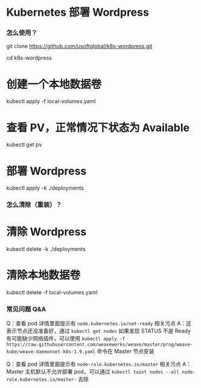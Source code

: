 # Kubernetes 部署 Wordpress

### 怎么使用？

  git clone https://github.com/usoftglobal/k8s-wordpress.git

  cd k8s-wordpress

  # 创建一个本地数据卷
  kubectl apply -f local-volumes.yaml

  # 查看 PV，正常情况下状态为 Available
  kubectl get pv

  # 部署 Wordpress
  kubectl apply -k ./deployments

### 怎么清除（重装）？

  # 清除 Wordpress
  kubectl delete -k ./deployments

  # 清除本地数据卷
  kubectl delete -f local-volumes.yaml

### 常见问题 Q&A

Q：查看 pod 详情里面提示有 `node.kubernetes.io/not-ready` 相关污点
A：这表示节点还没准备好，通过 `kubectl get nodes` 如果发现 STATUS 不是 Ready 有可能缺少网络插件，可以使用 `kubectl apply -f https://raw.githubusercontent.com/weaveworks/weave/master/prog/weave-kube/weave-daemonset-k8s-1.9.yaml` 命令在 Master 节点安装

Q：查看 pod 详情里面提示有 `node-role.kubernetes.io/master` 相关污点
A：Master 主机默认不允许部署 pod，可以通过 `kubectl taint nodes --all node-role.kubernetes.io/master-` 去除
